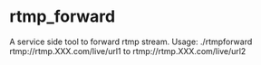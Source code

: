 # rtmp_forward

A service side tool to forward rtmp stream. Usage:
  ./rtmpforward rtmp://rtmp.XXX.com/live/url1 to rtmp://rtmp.XXX.com/live/url2
  
